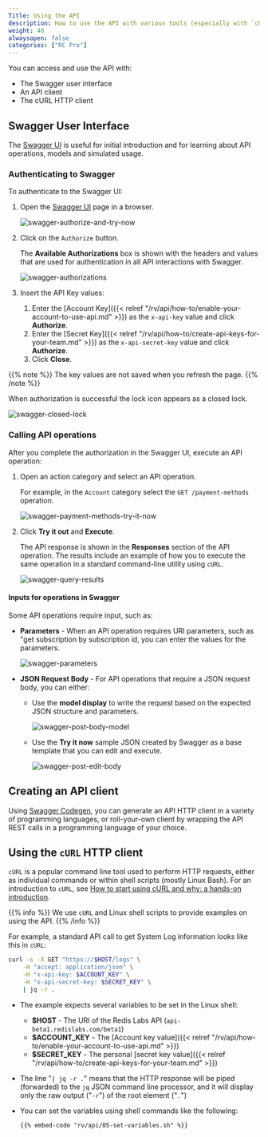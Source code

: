 ```yaml
---
Title: Using the API
description: How to use the API with various tools (especially with `cURL`)
weight: 40
alwaysopen: false
categories: ["RC Pro"]
---
```

You can access and use the API with:

- The Swagger user interface
- An API client
- The cURL HTTP client

## Swagger User Interface

The [Swagger UI](https://api-beta1.redislabs.com/beta1/swagger-ui.html) is useful for initial introduction
and for learning about API operations, models and simulated usage.

### Authenticating to Swagger

To authenticate to the Swagger UI:

1. Open the [Swagger UI](https://api-beta1.redislabs.com/beta1/swagger-ui.html) page in a browser.

    ![swagger-authorize-and-try-now](/images/rv/api/swagger-authorize-and-try-now.png)

1. Click on the `Authorize` button.

    The **Available Authorizations** box is shown with the headers and values that are used for authentication in all API interactions with Swagger.

    ![swagger-authorizations](/images/rv/api/swagger-authorizations.png)

1. Insert the API Key values:

    1. Enter the [Account Key]({{< relref "/rv/api/how-to/enable-your-account-to-use-api.md" >}}) as the `x-api-key` value and click **Authorize**.
    1. Enter the [Secret Key]({{< relref "/rv/api/how-to/create-api-keys-for-your-team.md" >}}) as the `x-api-secret-key` value and click **Authorize**.
    1. Click **Close**.

{{% note %}}
The key values are not saved when you refresh the page.
{{% /note %}}

When authorization is successful the lock icon appears as a closed lock.

![swagger-closed-lock](/images/rv/api/swagger-closed-lock.png)

### Calling API operations

After you complete the authorization in the Swagger UI, execute an API operation:

1. Open an action category and select an API operation.

    For example, in the `Account` category select the `GET /payment-methods` operation.

    ![swagger-payment-methods-try-it-now](/images/rv/api/swagger-payment-methods-try-it-now.png)

1. Click **Try it out** and **Execute**.

    The API response is shown in the **Responses** section of the API operation.
    The results include an example of how you to execute the same operation in a standard command-line utility using `cURL`.

    ![swagger-query-results](/images/rv/api/swagger-query-results.png)

#### Inputs for operations in Swagger

Some API operations require input, such as:

- **Parameters** - When an API operation requires URI parameters, such as "get subscription by subscription id,
you can enter the values for the parameters.

    ![swagger-parameters](/images/rv/api/swagger-parameters.png)

- **JSON Request Body** - For API operations that require a JSON request body, you can either:

    - Use the **model display** to write the request based on the expected JSON structure and parameters.

        ![swagger-post-body-model](/images/rv/api/swagger-post-body-model.png)

    - Use the **Try it now** sample JSON created by Swagger as a base template that you can edit and execute.

        ![swagger-post-edit-body](/images/rv/api/swagger-post-edit-body.png)

## Creating an API client

Using [Swagger Codegen](https://swagger.io/tools/swagger-codegen/),
you can generate an API HTTP client in a variety of programming languages,
or roll-your-own client by wrapping the API REST calls in a programming language of your choice.

## Using the `cURL` HTTP client

`cURL` is a popular command line tool used to perform HTTP requests,
either as individual commands or within shell scripts (mostly Linux Bash).
For an introduction to `cURL`, see [How to start using cURL and why: a hands-on introduction](https://medium.freecodecamp.org/how-to-start-using-cURL-and-why-a-hands-on-introduction-ea1c913caaaa).

{{% info %}}
We use `cURL` and Linux shell scripts to provide examples on using the API.
{{% /info %}}

For example, a standard API call to get System Log information looks like this in `cURL`:

```bash
curl -s -X GET "https://$HOST/logs" \
    -H "accept: application/json" \
    -H "x-api-key: $ACCOUNT_KEY" \
    -H "x-api-secret-key: $SECRET_KEY" \
    | jq -r .
```

- The example expects several variables to be set in the Linux shell:

    - **$HOST** - The URI of the Redis Labs API (`api-beta1.redislabs.com/beta1`)
    - **$ACCOUNT_KEY** - The [Account key value]({{< relref "/rv/api/how-to/enable-your-account-to-use-api.md" >}})
    - **$SECRET_KEY** - The personal [secret key value]({{< relref "/rv/api/how-to/create-api-keys-for-your-team.md" >}})

- The line "`| jq -r .`" means that the HTTP response will be piped (forwarded) to the `jq` JSON command line processor, and it will display only the raw output ("`-r`") of the root element ("`.`")
- You can set the variables using shell commands like the following:

    ```shell
    {{% embed-code "rv/api/05-set-variables.sh" %}}
    ```
